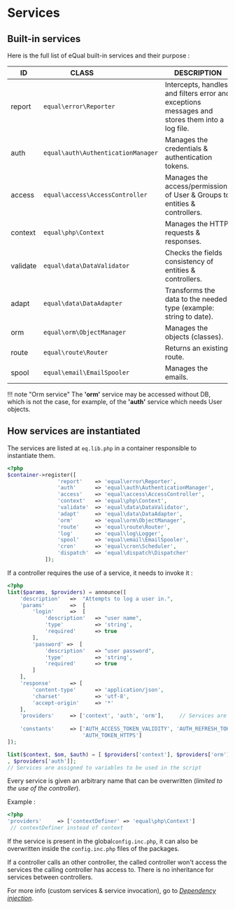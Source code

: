 # Services

## Built-in services

Here is the full list of eQual built-in services and their purpose :

|**ID**|**CLASS** &nbsp;&nbsp;&nbsp;&nbsp;&nbsp;&nbsp;&nbsp;&nbsp;&nbsp;&nbsp;&nbsp;&nbsp;&nbsp;&nbsp;&nbsp;&nbsp;&nbsp;&nbsp;&nbsp;|**DESCRIPTION**|
|--|--|--|
|report|`equal\error\Reporter`|Intercepts, handles and filters error and exceptions messages and stores them into a log file. |
|auth|`equal\auth\AuthenticationManager`| Manages the credentials & authentication tokens. |
|access|`equal\access\AccessController`| Manages the access/permissions of User & Groups to entities & controllers. |
|context|`equal\php\Context`| Manages the HTTP requests & responses. |
|validate|`equal\data\DataValidator`| Checks the fields consistency of entities & controllers. |
|adapt|`equal\data\DataAdapter`| Transforms the data to the needed type (example: string to date). |
|orm|`equal\orm\ObjectManager`| Manages the objects (classes). |
|route|`equal\route\Router`| Returns an existing route. |
|spool|`equal\email\EmailSpooler`| Manages the emails. |

!!! note "Orm service"
    The **'orm'** service may be accessed without DB, which is not the case, for example, of the **'auth'** service which needs User objects.

## How services are instantiated

The services are listed at `eq.lib.php` in a container responsible to instantiate them.

```php
<?php
$container->register([
                'report'    => 'equal\error\Reporter',						
                'auth'      => 'equal\auth\AuthenticationManager',
                'access'    => 'equal\access\AccessController',
                'context'   => 'equal\php\Context',
                'validate'  => 'equal\data\DataValidator',
                'adapt'     => 'equal\data\DataAdapter',
                'orm'       => 'equal\orm\ObjectManager',
                'route'     => 'equal\route\Router',
                'log'       => 'equal\log\Logger',
                'spool'     => 'equal\email\EmailSpooler',
                'cron'      => 'equal\cron\Scheduler',
                'dispatch'  => 'equal\dispatch\Dispatcher'
            ]);
```

If a controller requires the use of a service, it needs to invoke it :

```php
<?php
list($params, $providers) = announce([
    'description'	=>	"Attempts to log a user in.",
    'params' 		=>	[
        'login'		=>	[
            'description'   => "user name",
            'type'          => 'string',
            'required'      => true
        ],
        'password' =>  [
            'description'   => "user password",
            'type'          => 'string',
            'required'      => true
        ]
    ],
    'response'      => [
        'content-type'      => 'application/json',
        'charset'           => 'utf-8',
        'accept-origin'     => '*'
    ],    
    'providers'     => ['context', 'auth', 'orm'],     // Services are invoked                                   
    
    'constants'     => ['AUTH_ACCESS_TOKEN_VALIDITY', 'AUTH_REFRESH_TOKEN_VALIDITY',
                        'AUTH_TOKEN_HTTPS']    
]);

list($context, $om, $auth) = [ $providers['context'], $providers['orm']
, $providers['auth']]; 
// Services are assigned to variables to be used in the script
```

Every service is given an arbitrary name that can be overwritten (*limited to the use of the controller*).

Example : 

```php
<?php
'providers'     => ['contextDefiner' => 'equal\php\Context'] 
 // contextDefiner instead of context
```

If the service is present in the global`config.inc.php`, it can also be overwritten inside the `config.inc.php` files of the packages.

If a controller calls an other controller, the called controller won't access the services the calling controller has access to. There is no inheritance for services between controllers.



For more info (custom services & service invocation), go to [*Dependency injection*](dependency-injection.md).







​       

